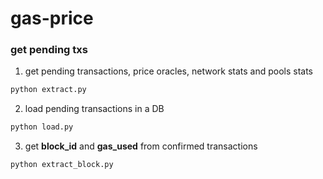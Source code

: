 # gas-price


### get pending txs

1. get pending transactions, price oracles, network stats and pools stats

```sh
python extract.py
```

2. load pending transactions in a DB

```sh
python load.py
```

3.  get **block_id** and **gas_used** from confirmed transactions

```sh
python extract_block.py
```
